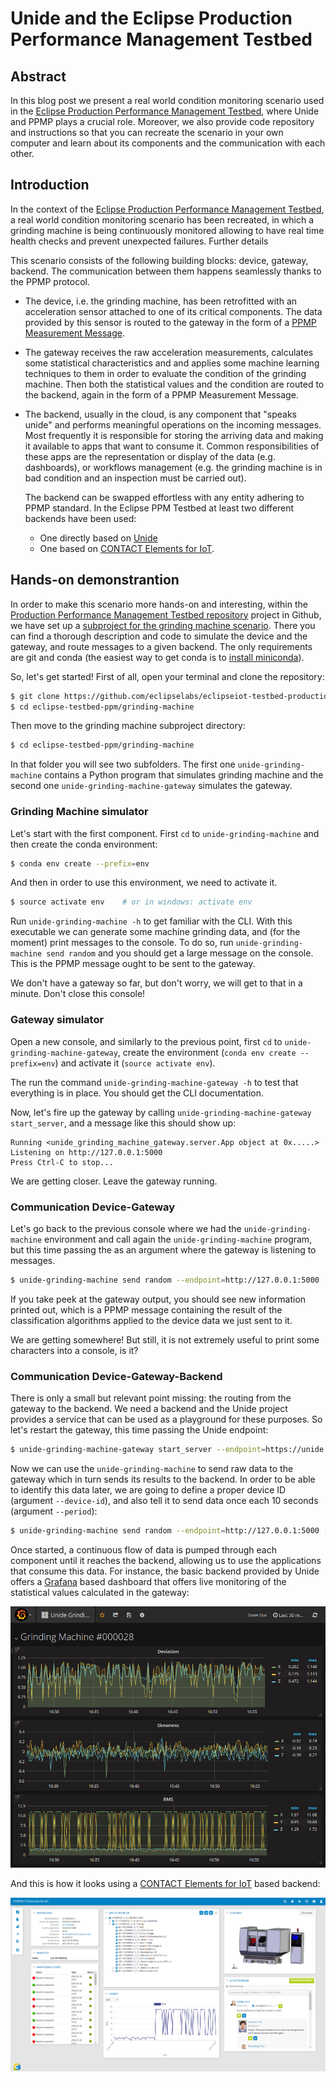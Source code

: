 # Unide and the Eclipse Production Performance Management Testbed


## Abstract

In this blog post we present a real world condition monitoring scenario used in
the [Eclipse Production Performance Management Testbed][1], where Unide and
PPMP plays a crucial role. Moreover, we also provide code repository and
instructions so that you can recreate the scenario in your own computer and
learn about its components and the communication with each other.


## Introduction

In the context of the [Eclipse Production Performance Management Testbed][1], a
real world condition monitoring scenario has been recreated, in which a
grinding machine is being continuously monitored allowing to have real time
health checks and prevent unexpected failures. Further details 

This scenario consists of the following building blocks: device, gateway,
backend. The communication between them happens seamlessly thanks to the PPMP
protocol.

- The device, i.e. the grinding machine, has been retrofitted with an
  acceleration sensor attached to one of its critical components. The data
  provided by this sensor is routed to the gateway in the form of a [PPMP
  Measurement Message][2].

- The gateway receives the raw acceleration measurements, calculates some
  statistical characteristics and and applies some machine learning techniques
  to them in order to evaluate the condition of the grinding machine. Then both
  the statistical values and the condition are routed to the backend, again in
  the form of a PPMP Measurement Message.

- The backend, usually in the cloud, is any component that "speaks unide" and
  performs meaningful operations on the incoming messages. Most frequently it
  is responsible for storing the arriving data and making it available to apps
  that want to consume it. Common responsibilities of these apps are the
  representation or display of the data (e.g. dashboards), or workflows
  management (e.g. the grinding machine is in bad condition and an inspection
  must be carried out). 
  
  The backend can be swapped effortless with any entity adhering to PPMP standard.
  In the Eclipse PPM Testbed at least two different backends have been used: 
    - One directly based on [Unide][3]
    - One based on [CONTACT Elements for IoT][4].


## Hands-on demonstrantion

In order to make this scenario more hands-on and interesting, within the
[Production Performance Management Testbed repository][5] project in Github, we
have set up a [subproject for the grinding machine scenario][7]. There you can
find a thorough description and code to simulate the device and the gateway,
and route messages to a given backend. The only requirements are git and conda
(the easiest way to get conda is to [install miniconda][6]).

So, let's get started! First of all, open your terminal and clone the
repository:

```bash
$ git clone https://github.com/eclipselabs/eclipseiot-testbed-productionperformancemanagement eclipse-testbed-ppm
$ cd eclipse-testbed-ppm/grinding-machine
```

Then move to the grinding machine subproject directory:

```bash
$ cd eclipse-testbed-ppm/grinding-machine
```

In that folder you will see two subfolders. The first one
`unide-grinding-machine` contains a Python program that simulates grinding
machine and the second one `unide-grinding-machine-gateway` simulates the
gateway. 


### Grinding Machine simulator

Let's start with the first component. First `cd` to `unide-grinding-machine`
and then create the conda environment:

```bash
$ conda env create --prefix=env
```

And then in order to use this environment, we need to activate it.

```bash
$ source activate env    # or in windows: activate env 
```

Run `unide-grinding-machine -h` to get familiar with the CLI. With this
executable we can generate some machine grinding data, and (for the moment)
print messages to the console. To do so, run `unide-grinding-machine send
random` and you should get a large message on the console. This is the PPMP
message ought to be sent to the gateway.

We don't have a gateway so far, but don't worry, we will get to that in a
minute. Don't close this console!


### Gateway simulator

Open a new console, and similarly to the previous point, first `cd` to
`unide-grinding-machine-gateway`, create the environment (`conda env
create --prefix=env`) and activate it (`source activate env`).

The run the command `unide-grinding-machine-gateway -h` to test that everything
is in place. You should get the CLI documentation. 

Now, let's fire up the gateway by calling `unide-grinding-machine-gateway
start_server`, and a message like this should show up:

```
Running <unide_grinding_machine_gateway.server.App object at 0x.....>
Listening on http://127.0.0.1:5000
Press Ctrl-C to stop...
```

We are getting closer. Leave the gateway running.


### Communication Device-Gateway

Let's go back to the previous console where we had the `unide-grinding-machine`
environment and  call again the `unide-grinding-machine` program, but this time
passing the as an argument where the gateway is listening to messages.

```bash
$ unide-grinding-machine send random --endpoint=http://127.0.0.1:5000
```

If you take peek at the gateway output, you should see new information printed
out, which is a PPMP message containing the result of the classification
algorithms applied to the device data we just sent to it. 

We are getting somewhere! But still, it is not extremely useful to print some
characters into a console, is it?


### Communication Device-Gateway-Backend

There is only a small but relevant point missing: the routing from the gateway
to the backend. We need a backend and the Unide project provides a service that
can be used as a playground for these purposes. So let's restart the gateway,
this time passing the Unide endpoint:

```bash
$ unide-grinding-machine-gateway start_server --endpoint=https://unide.eclipse.org/rest/v2
```

Now we can use the `unide-grinding-machine` to send raw data to the gateway
which in turn sends its results to the backend.  In order to be able to
identify this data later, we are going to define a proper device ID (argument
`--device-id`), and also tell it to send data once each 10 seconds (argument
`--period`):

```bash
$ unide-grinding-machine send random --endpoint=http://127.0.0.1:5000 --device-id=IoT-000028--3 --period=10
```

Once started, a continuous flow of data is pumped through each component until
it reaches the backend, allowing us to use the applications that consume this
data. For instance, the basic backend provided by Unide offers a [Grafana][8] based
dashboard that offers live monitoring of the statistical values calculated in the 
gateway:

![Grafana based dashboard monitoring grinding machine][9]

And this is how it looks using a [CONTACT Elements for IoT][4] based backend:

![CONTACT Elements for IoT Dashboard][10]

[1]: https://iot.eclipse.org/testbeds/production-performance-management/#
[2]: https://www.eclipse.org/unide/specification/measurement-message#messageDetail
[3]: https://github.com/eclipse/unide
[4]: https://www.contact-software.com/en/products/elements-for-iot/
[5]: https://github.com/eclipselabs/eclipseiot-testbed-productionperformancemanagement
[6]: https://conda.io/miniconda.html
[7]: https://github.com/eclipselabs/eclipseiot-testbed-productionperformancemanagement/tree/master/grinding-machine
[8]: https://grafana.com/
[9]: assets/grinding-machine-grafana-dashboard.png
[10]: assets/grinding-machine-ce4iot-dashboard.png

